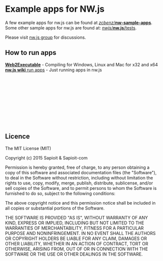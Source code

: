 # Example apps for NW.js

A few example apps for nw.js can be found at [*zcbenz*/**nw-sample-apps**](https://github.com/zcbenz/nw-sample-apps).<br/>
Some other sample apps for nw.js are found at: [*nwjs*/**nw.js**/tests](https://github.com/nwjs/nw.js/tree/nw13/tests).

Please visit [nw.js group](http://groups.google.com/group/nwjs-general) for discussions.


## How to run apps

[**Web2Executable**](https://github.com/jyapayne/Web2Executable) - Compiling for Windows, Linux and Mac for x32 and x64 <br/>
[**nw.js wiki** run apps](https://github.com/nwjs/nw.js/wiki/How-to-run-apps) - Just running apps in nw.js


<br/><br/><br/><br/><br/><br/><br/><br/><br/>


## Licence

The MIT License (MIT)

Copyright (c) 2015 Sapioit & Sapioit-com

Permission is hereby granted, free of charge, to any person obtaining a copy
of this software and associated documentation files (the "Software"), to deal
in the Software without restriction, including without limitation the rights
to use, copy, modify, merge, publish, distribute, sublicense, and/or sell
copies of the Software, and to permit persons to whom the Software is
furnished to do so, subject to the following conditions:

The above copyright notice and this permission notice shall be included in all
copies or substantial portions of the Software.

THE SOFTWARE IS PROVIDED "AS IS", WITHOUT WARRANTY OF ANY KIND, EXPRESS OR
IMPLIED, INCLUDING BUT NOT LIMITED TO THE WARRANTIES OF MERCHANTABILITY,
FITNESS FOR A PARTICULAR PURPOSE AND NONINFRINGEMENT. IN NO EVENT SHALL THE
AUTHORS OR COPYRIGHT HOLDERS BE LIABLE FOR ANY CLAIM, DAMAGES OR OTHER
LIABILITY, WHETHER IN AN ACTION OF CONTRACT, TORT OR OTHERWISE, ARISING FROM,
OUT OF OR IN CONNECTION WITH THE SOFTWARE OR THE USE OR OTHER DEALINGS IN THE
SOFTWARE.
